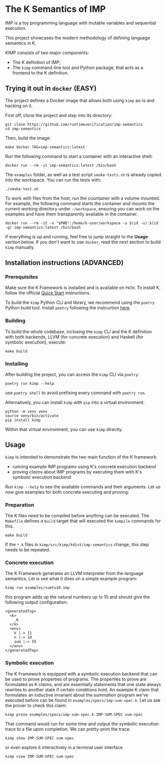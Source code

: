 # The K Semantics of IMP

IMP is a toy programming language with mutable variables and sequential execution.

This project showcases the modern methodology of defining language semantics in K.

KIMP consists of two major components:
* The K definition of IMP;
* The `kimp` command-line tool and Python package, that acts as a frontend to the K definition.


## Trying it out in `docker` (EASY)

The project defines a Docker image that allows both using `kimp` as-is and hacking on it.

First off, clone the project and step into its directory:

```
git clone https://github.com/runtimeverification/imp-semantics
cd imp-semantics
```

Then, build the image:

```
make docker TAG=imp-semantics:latest
```

Run the following command to start a container with an interactive shell:

```
docker run --rm -it imp-semantics:latest /bin/bash
```

The `examples` folder, as well as a test script `smoke-tests.sh` is already copied into the workspace.
You can run the tests with:

```
./smoke-test.sh
```

To work with files from the host, run the countainer with a volume mounted.
For example, the following command starts the container and mounts the current working directory under `~/workspace`, ensuring you can work on the examples and have them transparently available in the container.

```
docker run --rm -it -v "$PWD":/home/k-user/workspace -u $(id -u):$(id -g) imp-semantics:latest /bin/bash
```

If everything is up and running, feel free to jump straight to the **Usage** section below. If you don't want to use `docker`, read the next section to build `kimp` manually.


## Installation instructions (ADVANCED)

### Prerequisites

Make sure the K Framework is installed and is available on `PATH`. To install K, follow the official [Quick Start](https://github.com/runtimeverification/k#quick-start) instructions.

To build the `kimp` Python CLI and library, we recommend using the `poetry` Python build tool. Install `poetry` following the instruction [here](https://python-poetry.org/docs/#installation).


### Building

To build the whole codebase, inclusing the `kimp` CLI and the K definition with both backends, LLVM (for concrete execution) and Haskell (for symbolic execution), execute:

```
make build
```


### Installing

After building the project, you can access the `kimp` CLI via `poetry`:

```
poetry run kimp --help
```

use `poetry shell` to avoid prefixing every command with `poetry run`.

Alternatively, you can install `kimp` with `pip` into a virtual environment:

```
python -m venv venv
source venv/bin/activate
pip install kimp
```

Within that virtual environment, you can use `kimp` directly.


## Usage

`kimp` is intended to demonstrate the two main function of the K framework:
* running example IMP programs using K's concrete execution backend
* proving *claims* about IMP programs by executing them with K's symbolic execution backend

Run `kimp --help` to see the available commands and their arguments. Let us now give examples for both concrete executing and proving:


### Preparation

The K files need to be compiled before anything can be executed.
The `Makefile` defines a `build` target that will executed the `kompile` commands for this.

```
make build
```

If the `*.k` files in `kimp/src/kimp/kdist/imp-semantics` change, this step needs to be repeated.


### Concrete execution

The K Framework generates an LLVM interpreter from the language semantics. Let is see what it does on a simple example program:

```
kimp run examples/sumto10.imp
```

this program adds up the natural numbers up to 10 and should give the following output configuration:

```
<generatedTop>
  <k>
    .K
  </k>
  <env>
    k |-> 11
    n |-> 10
    sum |-> 55
  </env>
</generatedTop>
```


### Symbolic execution

The K Framework is equipped with a symbolic execution backend that can be used to prove properties of programs. The properties to prove are formulated as K claims, and are essentially statements that one state always rewrites to another state if certain conditions hold. An example K claim that formulates an inductive invariant about the summation program we've executed before can be found in `examples/specs/imp-sum-spec.k`. Let us ask the prover to check this claim:

```
kimp prove examples/specs/imp-sum-spec.k IMP-SUM-SPEC sum-spec
```

That command would run for some time and output the symbolic execution trace to a file upon completion. We can pretty-print the trace:

```
kimp show IMP-SUM-SPEC sum-spec
```

or even explore it interactively in a terminal user interface

```
kimp view IMP-SUM-SPEC sum-spec
```
